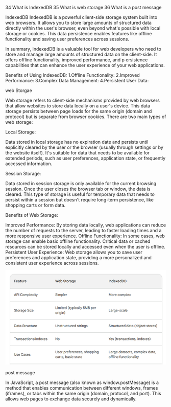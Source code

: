 34 	What is IndexedDB
35 	What is web storage
36 	What is a post message

IndexedDB 
IndexedDB is a powerful client-side storage system built into web browsers. 
It allows you to store large amounts of structured data directly within the user's browser,
 even beyond what's possible with local storage or cookies. 
 This data persistence enables features like offline functionality and saving user 
 preferences across sessions.

In summary, IndexedDB is a valuable tool for web developers who need to store and manage large amounts of structured data on the client-side. It offers offline functionality, improved performance, and p ersistence capabilities that can enhance the user experience of your web applications.

Benefits of Using IndexedDB:
1.Offline Functionality:
2.Improved Performance:
3.Complex Data Management:
4.Persistent User Data: 


web Storgae 

Web storage refers to client-side mechanisms provided by web browsers that allow websites to store data locally on a user's device. This data storage persists between page loads for the same origin (domain and protocol) but is separate from browser cookies. There are two main types of web storage:

Local Storage:

Data stored in local storage has no expiration date and persists until explicitly cleared by the user or the browser (usually through settings or by the website itself).
It's suitable for data that needs to be available for extended periods, such as user preferences, application state, or frequently accessed information.

Session Storage:

Data stored in session storage is only available for the current browsing session. Once the user closes the browser tab or window, the data is cleared.
This type of storage is useful for temporary data that needs to persist within a session but doesn't require long-term persistence, like shopping carts or form data.

Benefits of Web Storage:

Improved Performance: By storing data locally, web applications can reduce the number of requests to the server, leading to faster loading times and a more responsive user experience.
Offline Functionality: In some cases, web storage can enable basic offline functionality. Critical data or cached resources can be stored locally and accessed even when the user is offline.
Persistent User Experience: Web storage allows you to save user preferences and application state, providing a more personalized and consistent user experience across sessions.

![comapre](image.png)

post message 

In JavaScript, a post message (also known as window.postMessage) is a method that enables communication between different windows, frames (iframes), or tabs within the same origin (domain, protocol, and port). This allows web pages to exchange data securely and dynamically.


